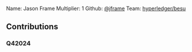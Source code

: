 Name: Jason Frame
Multiplier: 1
Github: [@jframe](https://github.com/jframe)
Team: [hyperledger/besu](https://github.com/hyperledger/besu/pulls?q=author%3Ajframe)

## Contributions
### Q42024

